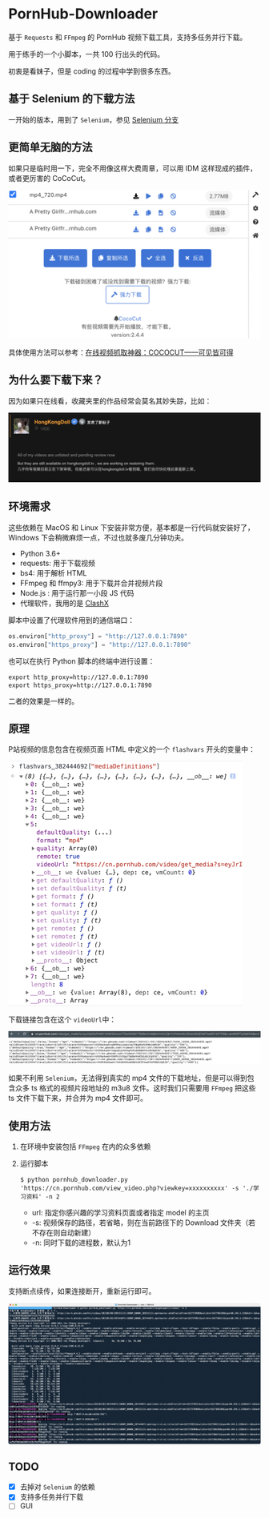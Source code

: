 # PornHub-Downloader

基于 `Requests` 和 `FFmpeg`  的 PornHub 视频下载工具，支持多任务并行下载。

用于练手的一个小脚本，一共 100 行出头的代码。

初衷是看妹子，但是 coding 的过程中学到很多东西。



## 基于 Selenium 的下载方法

一开始的版本，用到了 `Selenium`，参见 [Selenium 分支](https://github.com/FrazierLei/PornHub-Downloader/tree/selenium)



## 更简单无脑的方法

如果只是临时用一下，完全不用像这样大费周章，可以用 IDM 这样现成的插件，或者更厉害的 CoCoCut。

<img src="./images/cococut.png" alt="image-20210727114139974" style="zoom:50%;" />

具体使用方法可以参考：[在线视频抓取神器：COCOCUT——可见皆可得](https://feifeizaici.xyz/posts/cococut/)



## 为什么要下载下来？

因为如果只在线看，收藏夹里的作品经常会莫名其妙失踪，比如：

![hongkongdoll](./images/hongkongdoll.png)



## 环境需求

这些依赖在 MacOS 和 Linux 下安装非常方便，基本都是一行代码就安装好了，Windows 下会稍微麻烦一点，不过也就多废几分钟功夫。

- Python 3.6+
- requests: 用于下载视频
- bs4: 用于解析 HTML
- FFmpeg 和 ffmpy3: 用于下载并合并视频片段
- Node.js : 用于运行那一小段 JS 代码
- 代理软件，我用的是 [ClashX](https://github.com/yichengchen/clashX/releases)

脚本中设置了代理软件用到的通信端口：

```python
os.environ["http_proxy"] = "http://127.0.0.1:7890"
os.environ["https_proxy"] = "http://127.0.0.1:7890" 
```

也可以在执行 Python 脚本的终端中进行设置：

```shell
export http_proxy=http://127.0.0.1:7890
export https_proxy=http://127.0.0.1:7890
```

二者的效果是一样的。



## 原理

P站视频的信息包含在视频页面 HTML 中定义的一个 `flashvars` 开头的变量中：

<img src="./images/flashvars.png" style="zoom:50%;" />

下载链接包含在这个 `videoUrl`中：

![](./images/videoUrl.png)



如果不利用 `Selenium`，无法得到真实的 mp4 文件的下载地址，但是可以得到包含众多 ts 格式的视频片段地址的 m3u8 文件。这时我们只需要用 `FFmpeg` 把这些 ts 文件下载下来，并合并为 mp4 文件即可。



## 使用方法

1. 在环境中安装包括 `FFmpeg` 在内的众多依赖

2. 运行脚本

   ```shell
   $ python pornhub_downloader.py 'https://cn.pornhub.com/view_video.php?viewkey=xxxxxxxxxx' -s './学习资料' -n 2
   ```

   - url: 指定你感兴趣的学习资料页面或者指定 model 的主页
   - -s: 视频保存的路径，若省略，则在当前路径下的 Download 文件夹（若不存在则自动新建）
   - -n: 同时下载的进程数，默认为1



## 运行效果

支持断点续传，如果连接断开，重新运行即可。

![](./images/run2.png)

## TODO

- [x] 去掉对 `Selenium` 的依赖
- [x] 支持多任务并行下载
- [ ] GUI
